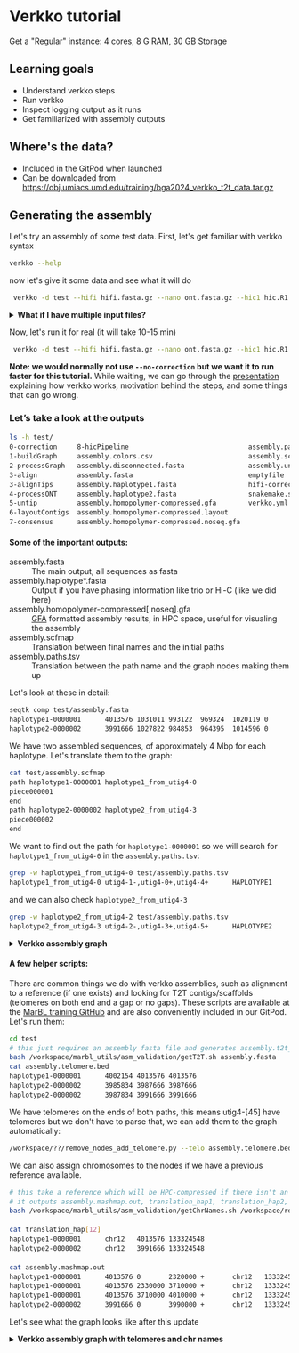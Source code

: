 # Verkko tutorial

Get a "Regular" instance: 4 cores, 8 G RAM, 30 GB Storage

## Learning goals

 - Understand verkko steps
 - Run verkko
 - Inspect logging output as it runs
 - Get familiarized with assembly outputs

 ## Where's the data?

 - Included in the GitPod when launched
 - Can be downloaded from https://obj.umiacs.umd.edu/training/bga2024_verkko_t2t_data.tar.gz 

## Generating the assembly

Let's try an assembly of some test data. First, let's get familiar with verkko syntax
```bash
verkko --help
```
now let's give it some data and see what it will do
```bash
 verkko -d test --hifi hifi.fasta.gz --nano ont.fasta.gz --hic1 hic.R1.fastq.gz --hic2 hic.R2.fastq.gz --snakeopts --dry-run --screen human|more
```

<details><summary><b>What if I have multiple input files?</b></summary>
Verkko will take arbitary lists of inputs for each parameter so wildcards are ok (<code>ont*.fastq.gz</code> for example). Only one caveat, the Hi-C pairs have to be sorted in the same order to maintain read pairing (that is if you give <code>file1_R1.fastq.gz file2_R2.fastq.gz</code> to --hic1 you cannot give <code>file2_R2.fastq.gz file1_R1.fastq.gz1</code> to --hic2).
</details>

Now, let's run it for real (it will take 10-15 min)
```bash
 verkko -d test --hifi hifi.fasta.gz --nano ont.fasta.gz --hic1 hic.R1.fastq.gz --hic2 hic.R2.fastq.gz --no-correction --screen human
```

<b>Note: we would normally not use `--no-correction` but we want it to run faster for this tutorial.</b> While waiting, we can go through the [presentation](verkko.pptx) explaining how verkko works, motivation behind the steps, and some things that can go wrong.

### Let’s take a look at the outputs
```bash
ls -h test/
0-correction     8-hicPipeline                              assembly.paths.tsv
1-buildGraph     assembly.colors.csv                        assembly.scfmap
2-processGraph   assembly.disconnected.fasta                assembly.unassigned.fasta
3-align          assembly.fasta                             emptyfile
3-alignTips      assembly.haplotype1.fasta                  hifi-corrected.fasta.gz
4-processONT     assembly.haplotype2.fasta                  snakemake.sh
5-untip          assembly.homopolymer-compressed.gfa        verkko.yml
6-layoutContigs  assembly.homopolymer-compressed.layout
7-consensus      assembly.homopolymer-compressed.noseq.gfa
```
#### Some of the important outputs:
<dl>
<dt>assembly.fasta</dt>
<dd>The main output, all sequences as fasta</dd>
<dt>assembly.haplotype*.fasta</dt>
<dd>Output if you have phasing information like trio or Hi-C (like we did here)</dd>
<dt>assembly.homopolymer-compressed[.noseq].gfa</dt>
<dd><a href="https://github.com/GFA-spec/GFA-spec">GFA</a> formatted assembly results, in HPC space, useful for visualing the assembly</dd>
<dt>assembly.scfmap</dt>
<dd>Translation between final names and the initial paths</dd>
<dt>assembly.paths.tsv</dt>
<dd>Translation between the path name and the graph nodes making them up</dd>
</dl>

Let's look at these in detail:
```bash
seqtk comp test/assembly.fasta 
haplotype1-0000001      4013576 1031011 993122  969324  1020119 0       0       0       163738  0       0       0
haplotype2-0000002      3991666 1027822 984853  964395  1014596 0       0       0       162904  0       0       0
```

We have two assembled sequences, of approximately 4 Mbp for each haplotype. Let's translate them to the graph:
```bash
cat test/assembly.scfmap
path haplotype1-0000001 haplotype1_from_utig4-0
piece000001
end
path haplotype2-0000002 haplotype2_from_utig4-3
piece000002
end
```

We want to find out the path for `haplotype1-0000001` so we will search for `haplotype1_from_utig4-0` in the `assembly.paths.tsv`:
```bash
grep -w haplotype1_from_utig4-0 test/assembly.paths.tsv 
haplotype1_from_utig4-0 utig4-1-,utig4-0+,utig4-4+      HAPLOTYPE1
```
and we can also check `haplotype2_from_utig4-3`
```bash
grep -w haplotype2_from_utig4-2 test/assembly.paths.tsv
haplotype2_from_utig4-3 utig4-2-,utig4-3+,utig4-5+      HAPLOTYPE2
```
<details><summary><b>Verkko assembly graph</b></summary>
<img src="graph.jpg" alt="verkko bandage graph" /><br>
<figcaption><em>The two paths each use either the red (haplotype 1) or the blue (haplotype2) node. The other large gray nodes are ambiguous and can be randomly assigned a haplotype. Homozygous nodes would also be gray but would have higher coverage, approximately 2x, relative to red/blue).</em></figcaption>
</details>

#### A few helper scripts:
There are common things we do with verkko assemblies, such as alignment to a reference (if one exists) and looking for T2T contigs/scaffolds (telomeres on both end and a gap or no gaps). These scripts are available at the [MarBL training GitHub](https://github.com/marbl/training/tree/main/part2-assemble/docker/marbl_utils) and are also conveniently included in our GitPod. Let's run them:
```bash
cd test
# this just requires an assembly fasta file and generates assembly.t2t_ctgs, assembly.t2t_scfs, assembly.telomere.bed, assembly.gaps.bed
bash /workspace/marbl_utils/asm_validation/getT2T.sh assembly.fasta
cat assembly.telomere.bed 
haplotype1-0000001      4002154 4013576 4013576
haplotype2-0000002      3985834 3987666 3987666
haplotype2-0000002      3987834 3991666 3991666
```
We have telomeres on the ends of both paths, this means utig4-[45] have telomeres but we don't have to parse that, we can add them to the graph automatically:
```bash
/workspace/??/remove_nodes_add_telomere.py --telo assembly.telomere.bed 
```

We can also assign chromosomes to the nodes if we have a previous reference available.
```bash
# this take a reference which will be HPC-compressed if there isn't an HPC version already, an identity (default 99), and the assembly to align
# it outputs assembly.mashmap.out, translation_hap1, translation_hap2, and assembly.homopolymer-compressed.chr.csv
bash /workspace/marbl_utils/asm_validation/getChrNames.sh /workspace/reference.fasta 99 assembly.fasta

cat translation_hap[12]
haplotype1-0000001      chr12   4013576 133324548
haplotype2-0000002      chr12   3991666 133324548

cat assembly.mashmap.out
haplotype1-0000001      4013576 0       2320000 +       chr12   133324548       129319114       131624898       18      2320000 26      id:f:0.99773    kc:f:1.19639
haplotype1-0000001      4013576 2330000 3710000 +       chr12   133324548       131621174       133001134       20      1380000 28      id:f:0.99857    kc:f:1.23998
haplotype1-0000001      4013576 3710000 4010000 +       chr12   133324548       133027651       133324459       19      300000  30      id:f:0.998912   kc:f:0.869261
haplotype2-0000002      3991666 0       3990000 +       chr12   133324548       129324978       133323934       20      3998956 28      id:f:0.99856    kc:f:1.16405
```

Let's see what the graph looks like after this update
<details><summary><b>Verkko assembly graph with telomeres and chr names</b></summary>
<img src="graph_tel.jpg" alt="verkko bandage graph" /><br>Same region as above but now we have added telomeric nodes to the graph (indicated in thick green). We also have labeled the nodes by their chromosome assignment based on thereference. This region is apparently from one end of Chr 12.</em></figcaption>
</details>
